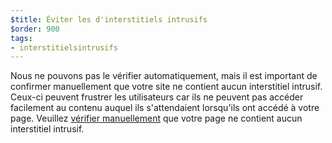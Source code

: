 ```yaml
---
$title: Éviter les d'interstitiels intrusifs
$order: 900
tags:
- interstitielsintrusifs
---
```


Nous ne pouvons pas le vérifier automatiquement, mais il est important de confirmer manuellement que votre site ne contient aucun interstitiel intrusif. Ceux-ci peuvent frustrer les utilisateurs car ils ne peuvent pas accéder facilement au contenu auquel ils s'attendaient lorsqu'ils ont accédé à votre page. Veuillez [vérifier manuellement](https://www.google.com/webmasters/tools/ad-experience-mobile-unverified?hl=en-GB) que votre page ne contient aucun interstitiel intrusif.
